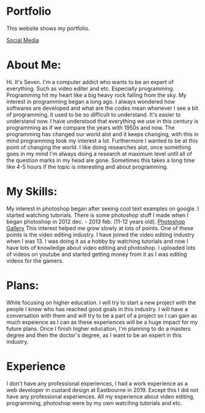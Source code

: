 # Portfolio

This website shows my portfolio.

[Social Media](https://sp0r7en.github.io/portfolio/social.html)


# About Me:
Hi. It's Seven. I'm a computer addict who wants to be an expert of everything. Such as video editer and etc. Especially programming. Programming hit my heart like a big heavy rock falling from the sky. My interest in programming began a long ago. I always wondered how softwares are developed and what are the codes mean whenever I see a bit of programming, it used to be so difficult to understand. It's easier to understand now. I have understood that everything we use in this century is programming as if we compare the years with 1950s and now. The programming has changed our world alot and it keeps changing, with this in mind programming took my interest a lot. Furthermore I wanted to be at this point of changing the world. I like doing researches alot, once something goes in my mind I'm always doing a research at maximum level until all of the question marks in my head are gone. Sometimes this takes a long time like 4-5 hours if the topic is interesting and about programming. 

# My Skills:
My interest in photoshop began after seeing cool text examples on google. I started watching tutorials. There is some photoshop stuff I made when I began photoshop in 2012 dec. - 2013 feb. (11-12 years old).
[Photoshop Gallery]()
This interest helped me grow slowly at lots of points. One of these points is the video editing industry. I have joined the video editing industry when I was 13. I was doing it as a hobby by watching tutorials and now I have lots of knowledge about video editing and photoshop. I uploaded lots of videos on youtube and started getting money from it as I was editing videos for the gamers.

# Plans:
While focusing on higher education. I will try to start a new project with the people I know who has reached good goals in this industry. I will have a conversation with them and will try to be a part of a project so I can gain as much expeience as I can as these experiences will be a huge impact for my future plans. Once I finish higher education, I'm planning to do a masters degree and then the doctor's degree, as I want to be an expert in this industry.

# Experience
I don't have any professional experiences, I had a work experience as a web developer in custard design at Eastbourne in 2019. Except this I did not have any professional experiences. All my experience about video editing, programming, photoshop were by my own watcihng tutorials and etc. 
